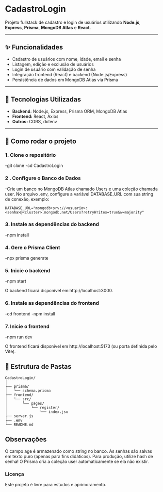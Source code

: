 # CadastroLogin

Projeto fullstack de cadastro e login de usuários utilizando **Node.js**, **Express**, **Prisma**, **MongoDB Atlas** e **React**.

---

## ✨ Funcionalidades

- Cadastro de usuários com nome, idade, email e senha  
- Listagem, edição e exclusão de usuários  
- Login de usuário com validação de senha  
- Integração frontend (React) e backend (Node.js/Express)  
- Persistência de dados em MongoDB Atlas via Prisma  

---

## 🧰 Tecnologias Utilizadas

- **Backend:** Node.js, Express, Prisma ORM, MongoDB Atlas  
- **Frontend:** React, Axios  
- **Outros:** CORS, dotenv  

---

## 🚀 Como rodar o projeto

### 1. Clone o repositório


-git clone <url-do-repo>
-cd CadastroLogin

### 2 . Configure o Banco de Dados
-Crie um banco no MongoDB Atlas chamado Users e uma coleção chamada user.
No arquivo .env, configure a variável DATABASE_URL com sua string de conexão, exemplo:


    DATABASE_URL="mongodb+srv://<usuario>:<senha>@<cluster>.mongodb.net/Users?retryWrites=true&w=majority"


### 3. Instale as dependências do backend

-npm install

### 4. Gere o Prisma Client

-npx prisma generate


### 5. Inicie o backend

-npm start

O backend ficará disponível em http://localhost:3000.

### 6. Instale as dependências do frontend

-cd frontend
-npm install

### 7. Inicie o frontend

-npm run dev

O frontend ficará disponível em http://localhost:5173 (ou porta definida pelo Vite).

## 📁 Estrutura de Pastas

```
CadastroLogin/
│
├── prisma/
│   └── schema.prisma
├── frontend/
│   └── src/
│       └── pages/
│           └── register/
│               └── index.jsx
├── server.js
├── .env
└── README.md
```

## Observações
O campo age é armazenado como string no banco.
As senhas são salvas em texto puro (apenas para fins didáticos). Para produção, utilize hash de senha!
O Prisma cria a coleção user automaticamente se ela não existir.

### Licença
Este projeto é livre para estudos e aprimoramento.